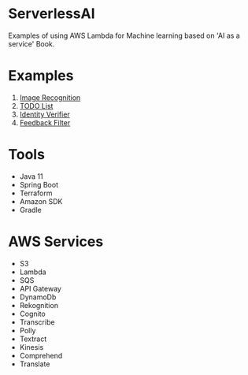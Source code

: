 # ServerlessAI
Examples of using AWS Lambda for Machine learning based on 'AI as a service' Book.

# Examples

1. [Image Recognition](ImageRecognition/README.md)
2. [TODO List](TodoList/README.md)
3. [Identity Verifier](IdentityVerifier/README.md)
4. [Feedback Filter](FeedbackFilter/README.md)

# Tools
- Java 11
- Spring Boot  
- Terraform
- Amazon SDK
- Gradle

# AWS Services
- S3
- Lambda
- SQS  
- API Gateway
- DynamoDb
- Rekognition
- Cognito
- Transcribe
- Polly
- Textract
- Kinesis
- Comprehend
- Translate
